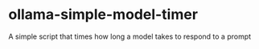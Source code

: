 # ollama-simple-model-timer
A simple script that times how long a model takes to respond to a prompt
